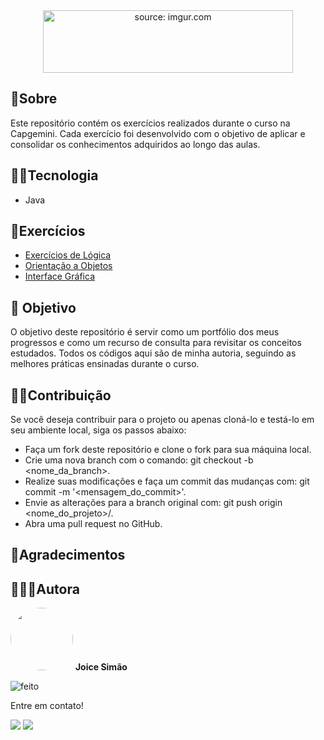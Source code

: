 
<div align="center">
  <a href="https://imgur.com/5YUXpJV"><img src="https://i.imgur.com/5YUXpJV.png" title="source: imgur.com" width="400" height="100"/></a>
</div>

## 📃Sobre 
<p>
Este repositório contém os exercícios realizados durante o curso na Capgemini. Cada exercício foi desenvolvido com o objetivo de aplicar e consolidar os conhecimentos adquiridos ao longo das aulas.
</p>

## 🐱‍💻Tecnologia
- Java
	
## 🧩Exercícios

- <a href="https://github.com/Joice-Simao/Start/tree/main/src/main/java/exerciciosLogica">Exercícios de Lógica</a>
- <a href="https://github.com/Joice-Simao/Start/tree/main/src/main/java/exerciciosOrientacaoObjetos">Orientação a Objetos</a>
- <a href="https://github.com/Joice-Simao/Start/tree/main/src/main/java/interfaceGrafica">Interface Gráfica</a>

## 🎯 Objetivo
O objetivo deste repositório é servir como um portfólio dos meus progressos e como um recurso de consulta para revisitar os conceitos estudados. Todos os códigos aqui são de minha autoria, seguindo as melhores práticas ensinadas durante o curso.

## 🤝🏽Contribuição
  Se você deseja contribuir para o projeto ou apenas cloná-lo e testá-lo em seu ambiente local, siga os passos abaixo:
 - Faça um fork deste repositório e clone o fork para sua máquina local.
 - Crie uma nova branch com o comando: git checkout -b <nome_da_branch>.
 - Realize suas modificações e faça um commit das mudanças com: git commit -m '<mensagem_do_commit>'.
 - Envie as alterações para a branch original com: git push origin <nome_do_projeto>/<local>.
 - Abra uma pull request no GitHub.
  
## 💜Agradecimentos

## 👩🏽‍💻Autora

<img style="border-radius: 50%;" src="https://i.imgur.com/n7iVrD1.png" title="Foto da autora Joice" width="100px;" alt=""/>
 <b>Joice Simão</b>
 
![feito](https://img.shields.io/badge/Feito%20com-%E2%9D%A4-red.svg?style=flat)

<p>Entre em contato!</p>
<a href="https://www.linkedin.com/in/joice-sim%C3%A3o-leite-520496221/"><img src="https://img.shields.io/badge/linkedin-%230077B5.svg?&style=for-the-badge&logo=linkedin&logoColor=white&link=mailto:https://www.linkedin.com/in/joice-sim%C3%A3o-leite-520496221/"></a>
<a href = "mailto:joice.simao@hotmail.com"><img src="https://img.shields.io/badge/-Hotmail-%23333?style=for-the-badge&logo=microsoft-outlook&logoColor=white" target="_blank"></a>
